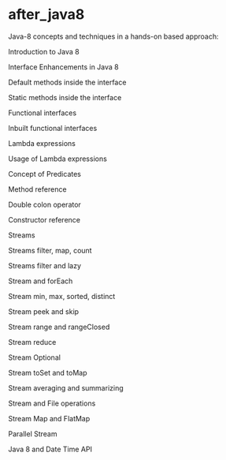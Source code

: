 # after_java8
Java-8 concepts and techniques in a hands-on based approach:

Introduction to Java 8

Interface Enhancements in Java 8

Default methods inside the interface

Static methods inside the interface

Functional interfaces

Inbuilt functional interfaces

Lambda expressions

Usage of Lambda expressions

Concept of Predicates

Method reference

Double colon operator

Constructor reference

Streams

Streams filter, map, count

Streams filter and lazy

Stream and forEach

Stream min, max, sorted, distinct

Stream peek and skip

Stream range and rangeClosed

Stream reduce

Stream Optional

Stream toSet and toMap

Stream averaging and summarizing

Stream and File operations

Stream Map and FlatMap

Parallel Stream

Java 8 and Date Time API
